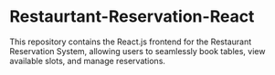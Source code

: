 # Restaurtant-Reservation-React
This repository contains the React.js frontend for the Restaurant Reservation System, allowing users to seamlessly book tables, view available slots, and manage reservations.
